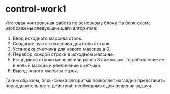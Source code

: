 # control-work1
Итоговая контрольная работа по основному блоку
На блок-схеме изображены следующие шаги алгоритма:
1. Ввод исходного массива строк.
2. Создание пустого массива для новых строк.
3. Установка счетчика для нового массива в 0.
4. Перебор каждой строки в исходном массиве.
5. Если длина строки меньше или равна 3 символам, то добавление ее в новый массив и увеличение счетчика.
6. Вывод нового массива строк.

Таким образом, блок-схема алгоритма позволяет наглядно представить последовательность действий, необходимых для решения задачи.
